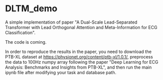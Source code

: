# DLTM_demo
A simple implementation of paper "A Dual-Scale Lead-Separated Transformer with Lead Orthogonal Attention and Meta-Information for ECG Classification". 

The code is coming.

In order to reproduce the results in the paper, you need to download the PTB-XL dataset at https://physionet.org/content/ptb-xl/1.0.1/, preprocess the data to 100Hz numpy array following the paper "Deep Learning for ECG Analysis: Benchmarks and Insights from PTB-XL", and then run the main ipynb file after modifying your task and database path.
